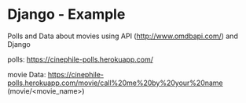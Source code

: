 # Django - Example

Polls and Data about movies using API (http://www.omdbapi.com/) and Django

polls: https://cinephile-polls.herokuapp.com/

movie Data: https://cinephile-polls.herokuapp.com/movie/call%20me%20by%20your%20name
(movie/<movie_name>)
